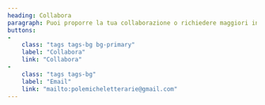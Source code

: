 ```yaml
---
heading: Collabora
paragraph: Puoi proporre la tua collaborazione o richiedere maggiori informazioni compilando il modulo oppure via email.
buttons:
-
	class: "tags tags-bg bg-primary"
	label: "Collabora"
	link: "Collabora"
-
	class: "tags tags-bg"
	label: "Email"
	link: "mailto:polemicheletterarie@gmail.com"
---
```

